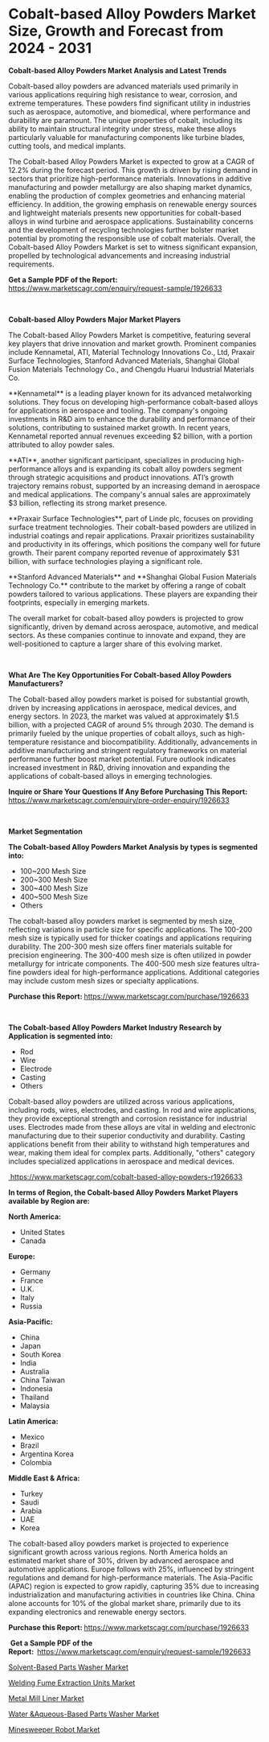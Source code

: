 <p><h1>Cobalt-based Alloy Powders Market Size, Growth and Forecast from 2024 - 2031</h1></p><p><strong>Cobalt-based Alloy Powders Market Analysis and Latest Trends</strong></p>
<p><p>Cobalt-based alloy powders are advanced materials used primarily in various applications requiring high resistance to wear, corrosion, and extreme temperatures. These powders find significant utility in industries such as aerospace, automotive, and biomedical, where performance and durability are paramount. The unique properties of cobalt, including its ability to maintain structural integrity under stress, make these alloys particularly valuable for manufacturing components like turbine blades, cutting tools, and medical implants.</p><p>The Cobalt-based Alloy Powders Market is expected to grow at a CAGR of 12.2% during the forecast period. This growth is driven by rising demand in sectors that prioritize high-performance materials. Innovations in additive manufacturing and powder metallurgy are also shaping market dynamics, enabling the production of complex geometries and enhancing material efficiency. In addition, the growing emphasis on renewable energy sources and lightweight materials presents new opportunities for cobalt-based alloys in wind turbine and aerospace applications. Sustainability concerns and the development of recycling technologies further bolster market potential by promoting the responsible use of cobalt materials. Overall, the Cobalt-based Alloy Powders Market is set to witness significant expansion, propelled by technological advancements and increasing industrial requirements.</p></p>
<p><strong>Get a Sample PDF of the Report:&nbsp;</strong> <a href="https://www.marketscagr.com/enquiry/request-sample/1926633?utm_campaign=1684&utm_medium=2&utm_source=Github&utm_content=ia&utm_term=25102024&utm_id=cobalt-based-alloy-powders">https://www.marketscagr.com/enquiry/request-sample/1926633</a></p>
<p>&nbsp;</p>
<p><strong>Cobalt-based Alloy Powders Major Market Players</strong></p>
<p><p>The Cobalt-based Alloy Powders Market is competitive, featuring several key players that drive innovation and market growth. Prominent companies include Kennametal, ATI, Material Technology Innovations Co., Ltd, Praxair Surface Technologies, Stanford Advanced Materials, Shanghai Global Fusion Materials Technology Co., and Chengdu Huarui Industrial Materials Co.</p><p>**Kennametal** is a leading player known for its advanced metalworking solutions. They focus on developing high-performance cobalt-based alloys for applications in aerospace and tooling. The company's ongoing investments in R&D aim to enhance the durability and performance of their solutions, contributing to sustained market growth. In recent years, Kennametal reported annual revenues exceeding $2 billion, with a portion attributed to alloy powder sales.</p><p>**ATI**, another significant participant, specializes in producing high-performance alloys and is expanding its cobalt alloy powders segment through strategic acquisitions and product innovations. ATI’s growth trajectory remains robust, supported by an increasing demand in aerospace and medical applications. The company's annual sales are approximately $3 billion, reflecting its strong market presence.</p><p>**Praxair Surface Technologies**, part of Linde plc, focuses on providing surface treatment technologies. Their cobalt-based powders are utilized in industrial coatings and repair applications. Praxair prioritizes sustainability and productivity in its offerings, which positions the company well for future growth. Their parent company reported revenue of approximately $31 billion, with surface technologies playing a significant role.</p><p>**Stanford Advanced Materials** and **Shanghai Global Fusion Materials Technology Co.** contribute to the market by offering a range of cobalt powders tailored to various applications. These players are expanding their footprints, especially in emerging markets.</p><p>The overall market for cobalt-based alloy powders is projected to grow significantly, driven by demand across aerospace, automotive, and medical sectors. As these companies continue to innovate and expand, they are well-positioned to capture a larger share of this evolving market.</p></p>
<p>&nbsp;</p>
<p><strong>What Are The Key Opportunities For Cobalt-based Alloy Powders Manufacturers?</strong></p>
<p><p>The Cobalt-based alloy powders market is poised for substantial growth, driven by increasing applications in aerospace, medical devices, and energy sectors. In 2023, the market was valued at approximately $1.5 billion, with a projected CAGR of around 5% through 2030. The demand is primarily fueled by the unique properties of cobalt alloys, such as high-temperature resistance and biocompatibility. Additionally, advancements in additive manufacturing and stringent regulatory frameworks on material performance further boost market potential. Future outlook indicates increased investment in R&D, driving innovation and expanding the applications of cobalt-based alloys in emerging technologies.</p></p>
<p><strong>Inquire or Share Your Questions If Any Before Purchasing This Report:</strong> <a href="https://www.marketscagr.com/enquiry/pre-order-enquiry/1926633?utm_campaign=1684&utm_medium=2&utm_source=Github&utm_content=ia&utm_term=25102024&utm_id=cobalt-based-alloy-powders">https://www.marketscagr.com/enquiry/pre-order-enquiry/1926633</a></p>
<p>&nbsp;</p>
<p><strong>Market Segmentation</strong></p>
<p><strong>The Cobalt-based Alloy Powders Market Analysis by types is segmented into:</strong></p>
<p><ul><li>100~200 Mesh Size</li><li>200~300 Mesh Size</li><li>300~400 Mesh Size</li><li>400~500 Mesh Size</li><li>Others</li></ul></p>
<p><p>The cobalt-based alloy powders market is segmented by mesh size, reflecting variations in particle size for specific applications. The 100-200 mesh size is typically used for thicker coatings and applications requiring durability. The 200-300 mesh size offers finer materials suitable for precision engineering. The 300-400 mesh size is often utilized in powder metallurgy for intricate components. The 400-500 mesh size features ultra-fine powders ideal for high-performance applications. Additional categories may include custom mesh sizes or specialty applications.</p></p>
<p><strong>Purchase this Report:&nbsp;</strong><a href="https://www.marketscagr.com/purchase/1926633?utm_campaign=1684&utm_medium=2&utm_source=Github&utm_content=ia&utm_term=25102024&utm_id=cobalt-based-alloy-powders">https://www.marketscagr.com/purchase/1926633</a></p>
<p>&nbsp;</p>
<p><strong>The Cobalt-based Alloy Powders Market Industry Research by Application is segmented into:</strong></p>
<p><ul><li>Rod</li><li>Wire</li><li>Electrode</li><li>Casting</li><li>Others</li></ul></p>
<p><p>Cobalt-based alloy powders are utilized across various applications, including rods, wires, electrodes, and casting. In rod and wire applications, they provide exceptional strength and corrosion resistance for industrial uses. Electrodes made from these alloys are vital in welding and electronic manufacturing due to their superior conductivity and durability. Casting applications benefit from their ability to withstand high temperatures and wear, making them ideal for complex parts. Additionally, "others" category includes specialized applications in aerospace and medical devices.</p></p>
<p><a href="https://www.marketscagr.com/cobalt-based-alloy-powders-r1926633?utm_campaign=1684&utm_medium=2&utm_source=Github&utm_content=ia&utm_term=25102024&utm_id=cobalt-based-alloy-powders">&nbsp;https://www.marketscagr.com/cobalt-based-alloy-powders-r1926633</a></p>
<p><strong>In terms of Region, the Cobalt-based Alloy Powders Market Players available by Region are:</strong></p>
<p>
    <p> <strong> North America: </strong>
        <ul>
            <li>United States</li>
            <li>Canada</li>
        </ul>
        </p> 
    <p> <strong> Europe: </strong>
        <ul>
            <li>Germany</li>
            <li>France</li>
            <li>U.K.</li>
            <li>Italy</li>
            <li>Russia</li>
        </ul>
        </p> 
    <p> <strong> Asia-Pacific: </strong>
        <ul>
            <li>China</li>
            <li>Japan</li>
            <li>South Korea</li>
            <li>India</li>
            <li>Australia</li>
            <li>China Taiwan</li>
            <li>Indonesia</li>
            <li>Thailand</li>
            <li>Malaysia</li>
        </ul>
        </p> 
    <p> <strong> Latin America: </strong>
        <ul>
            <li>Mexico</li>
            <li>Brazil</li>
            <li>Argentina Korea</li>
            <li>Colombia</li>
        </ul>
        </p> 
    <p> <strong> Middle East & Africa: </strong>
        <ul>
            <li>Turkey</li>
            <li>Saudi</li>
            <li>Arabia</li>
            <li>UAE</li>
            <li>Korea</li>
        </ul>
    </p>
    </p>
<p><p>The cobalt-based alloy powders market is projected to experience significant growth across various regions. North America holds an estimated market share of 30%, driven by advanced aerospace and automotive applications. Europe follows with 25%, influenced by stringent regulations and demand for high-performance materials. The Asia-Pacific (APAC) region is expected to grow rapidly, capturing 35% due to increasing industrialization and manufacturing activities in countries like China. China alone accounts for 10% of the global market share, primarily due to its expanding electronics and renewable energy sectors.</p></p>
<p><strong>Purchase this Report: </strong><a href="https://www.marketscagr.com/purchase/1926633?utm_campaign=1684&utm_medium=2&utm_source=Github&utm_content=ia&utm_term=25102024&utm_id=cobalt-based-alloy-powders">https://www.marketscagr.com/purchase/1926633</a></p>
<p>&nbsp;<strong>Get a Sample PDF of the Report:&nbsp;&nbsp;</strong><a href="https://www.marketscagr.com/enquiry/request-sample/1926633?utm_campaign=1684&utm_medium=2&utm_source=Github&utm_content=ia&utm_term=25102024&utm_id=cobalt-based-alloy-powders">https://www.marketscagr.com/enquiry/request-sample/1926633</a></p>
<p><strong></strong></p>
<p><p><a href="https://www.linkedin.com/pulse/future-trends-global-solvent-based-parts-washer-market-insights-mkyif?utm_campaign=1684&utm_medium=2&utm_source=Github&utm_content=ia&utm_term=25102024&utm_id=cobalt-based-alloy-powders">Solvent-Based Parts Washer Market</a></p><p><a href="https://github.com/gailasejs/Market-Research-Report-List-1/blob/main/welding-fume-extraction-units-market.md?utm_campaign=1684&utm_medium=2&utm_source=Github&utm_content=ia&utm_term=25102024&utm_id=cobalt-based-alloy-powders">Welding Fume Extraction Units Market</a></p><p><a href="https://www.linkedin.com/pulse/metal-mill-liner-market-opportunities-emerging-global-trends-yhflc?utm_campaign=1684&utm_medium=2&utm_source=Github&utm_content=ia&utm_term=25102024&utm_id=cobalt-based-alloy-powders">Metal Mill Liner Market</a></p><p><a href="https://www.linkedin.com/pulse/future-ready-strategic-insights-global-water-aqueous-based-hokjf?utm_campaign=1684&utm_medium=2&utm_source=Github&utm_content=ia&utm_term=25102024&utm_id=cobalt-based-alloy-powders">Water &Aqueous-Based Parts Washer Market</a></p><p><a href="https://issuu.com/reportprime-2/docs/minesweeper-robot-market-size-2030._231c0474f77ac8?utm_campaign=1684&utm_medium=2&utm_source=Github&utm_content=ia&utm_term=25102024&utm_id=cobalt-based-alloy-powders">Minesweeper Robot Market</a></p></p>